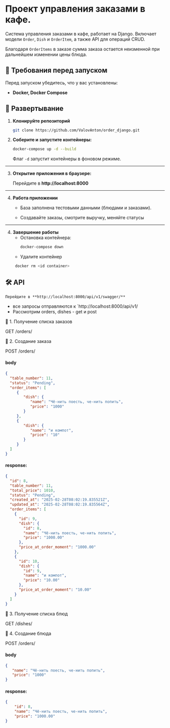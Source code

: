 # Проект управления заказами в кафе.

Система управления заказами в кафе, работает на Django. Включает модели `Order`, `Dish` и `OrderItem`, 
а также API для операций CRUD. 

Благодаря `OrderItems` в заказе сумма заказа остается неизменной при дальнейшем изменении
цены блюда.

## 📌 Требования перед запуском

Перед запуском убедитесь, что у вас установлены:
- **Docker, Docker Compose**

## 🚀 Развертывание

1. **Клонируйте репозиторий**

    ```sh
    git clone https://github.com/ValovAnton/order_django.git
    ```

2. **Соберите и запустите контейнеры:**
   ```sh
   docker-compose up -d --build
   ```
   Флаг `-d` запустит контейнеры в фоновом режиме.
___
3. **Открытие приложения в браузере:**

   Перейдите в **http://localhost:8000**
___

4. **Работа приложении**

    - База заполнена тестовыми данными (блюдами и заказами).

    - Создавайте заказы, смотрите выручку, меняйте статусы
---
4. **Завершение работы**
   - Остановка контейнера:
     ```sh
     docker-compose down
     ```
   - Удалите контейнер
    ```sh
     docker rm <id container>
     ```
## 🛠️ API
    Перейдите в **http://localhost:8000/api/v1/swagger/**

- все запросы отправляются к `http://localhost:8000/api/v1/
- Рассмотрим orders, dishes - get и post

📌 1. Получение списка заказов

GET /orders/

📌 2. Создание заказа

POST /orders/

#### body

 ```json   
 {
   "table_number": 11,
   "status": "Pending",
   "order_items": [
      {
         "dish": {
            "name": "Чё-нить поесть, че-нить попить",
            "price": "1000"
         }
      },
      {
         "dish": {
            "name": "и компот",
            "price": "10"
         }
      }
   ]
}
```

#### response:

``` json
{
  "id": 8,
  "table_number": 11,
  "total_price": 1010,
  "status": "Pending",
  "created_at": "2025-02-28T08:02:19.835521Z",
  "updated_at": "2025-02-28T08:02:19.835564Z",
  "order_items": [
    {
      "id": 9,
      "dish": {
        "id": 8,
        "name": "Чё-нить поесть, че-нить попить",
        "price": "1000.00"
      },
      "price_at_order_moment": "1000.00"
    },
    {
      "id": 10,
      "dish": {
        "id": 9,
        "name": "и компот",
        "price": "10.00"
      },
      "price_at_order_moment": "10.00"
    }
  ]
}

```

📌 3. Получение списка блюд

GET /dishes/

📌 4. Создание блюда

POST /orders/

#### body

```json
{
   "name": "Чё-нить поесть, че-нить попить",
   "price": "1000"
}
```

#### response:

```json
{
    "id": 8,
    "name": "Чё-нить поесть, че-нить попить",
    "price": "1000.00"
}
